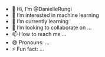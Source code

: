 - 👋 Hi, I’m @DanielleRungi
- 👀 I’m interested in machine learning
- 🌱 I’m currently learning 
- 💞️ I’m looking to collaborate on ...
- 📫 How to reach me ...
- 😄 Pronouns: ...
- ⚡ Fun fact: ...

<!---
DanielleRungi/DanielleRungi is a ✨ special ✨ repository because its `README.md` (this file) appears on your GitHub profile.
You can click the Preview link to take a look at your changes.
--->
